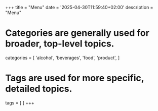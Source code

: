 +++
title = "Menu"
date = '2025-04-30T11:59:40+02:00'
description = "Menu"
# Categories are generally used for broader, top-level topics.
categories = [
 'alcohol',
 'beverages',
 'food',
 'product',
]
# Tags are used for more specific, detailed topics.
tags = [
]
+++
